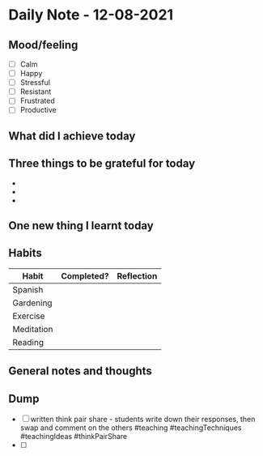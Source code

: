 # Daily Note - 12-08-2021

## Mood/feeling
- [ ] Calm 
- [ ]  Happy 
- [ ]  Stressful 
- [ ]  Resistant
- [ ]  Frustrated
- [ ]  Productive

## What did I achieve today

## Three things to be grateful for today
- 
-
-
	
## One new thing I learnt today

## Habits
Habit | Completed? | Reflection
-----| ------------|---------
Spanish || 
Gardening ||
Exercise ||
Meditation ||
Reading || 


## General notes and thoughts

## Dump
- [ ] written think pair share - students write down their responses, then swap and comment on the others  #teaching #teachingTechniques #teachingIdeas #thinkPairShare
- [ ] 